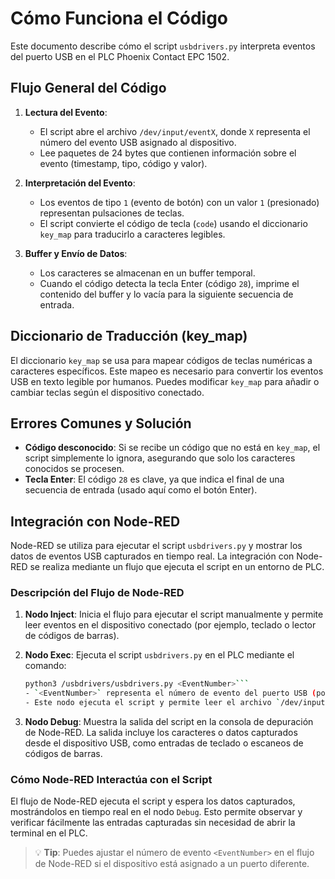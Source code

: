 # Cómo Funciona el Código

Este documento describe cómo el script `usbdrivers.py` interpreta eventos del puerto USB en el PLC Phoenix Contact EPC 1502.

## Flujo General del Código

1. **Lectura del Evento**:
   - El script abre el archivo `/dev/input/eventX`, donde `X` representa el número del evento USB asignado al dispositivo.
   - Lee paquetes de 24 bytes que contienen información sobre el evento (timestamp, tipo, código y valor).

2. **Interpretación del Evento**:
   - Los eventos de tipo `1` (evento de botón) con un valor `1` (presionado) representan pulsaciones de teclas.
   - El script convierte el código de tecla (`code`) usando el diccionario `key_map` para traducirlo a caracteres legibles.

3. **Buffer y Envío de Datos**:
   - Los caracteres se almacenan en un buffer temporal.
   - Cuando el código detecta la tecla Enter (código `28`), imprime el contenido del buffer y lo vacía para la siguiente secuencia de entrada.

## Diccionario de Traducción (key_map)
El diccionario `key_map` se usa para mapear códigos de teclas numéricas a caracteres específicos. Este mapeo es necesario para convertir los eventos USB en texto legible por humanos. Puedes modificar `key_map` para añadir o cambiar teclas según el dispositivo conectado.

## Errores Comunes y Solución
- **Código desconocido**: Si se recibe un código que no está en `key_map`, el script simplemente lo ignora, asegurando que solo los caracteres conocidos se procesen.
- **Tecla Enter**: El código `28` es clave, ya que indica el final de una secuencia de entrada (usado aquí como el botón Enter).

## Integración con Node-RED

Node-RED se utiliza para ejecutar el script `usbdrivers.py` y mostrar los datos de eventos USB capturados en tiempo real. La integración con Node-RED se realiza mediante un flujo que ejecuta el script en un entorno de PLC.

### Descripción del Flujo de Node-RED

1. **Nodo Inject**: Inicia el flujo para ejecutar el script manualmente y permite leer eventos en el dispositivo conectado (por ejemplo, teclado o lector de códigos de barras).
   
2. **Nodo Exec**: Ejecuta el script `usbdrivers.py` en el PLC mediante el comando:
   ```bash
   python3 /usbdrivers/usbdrivers.py <EventNumber>```
   - `<EventNumber>` representa el número de evento del puerto USB (por ejemplo, `3` o `4`).
   - Este nodo ejecuta el script y permite leer el archivo `/dev/input/eventX` para capturar los eventos USB.

3. **Nodo Debug**: Muestra la salida del script en la consola de depuración de Node-RED. La salida incluye los caracteres o datos capturados desde el dispositivo USB, como entradas de teclado o escaneos de códigos de barras.

### Cómo Node-RED Interactúa con el Script

El flujo de Node-RED ejecuta el script y espera los datos capturados, mostrándolos en tiempo real en el nodo `Debug`. Esto permite observar y verificar fácilmente las entradas capturadas sin necesidad de abrir la terminal en el PLC.

> 💡 **Tip**: Puedes ajustar el número de evento `<EventNumber>` en el flujo de Node-RED si el dispositivo está asignado a un puerto diferente.
